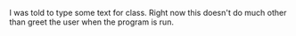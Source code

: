 I was told to type some text for class. Right now this doesn't do much other than greet the user when the program is run.
